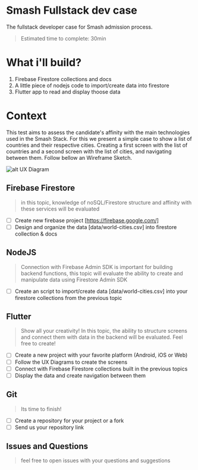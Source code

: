 # Smash Fullstack dev case
The fullstack developer case for Smash admission process. 

> Estimated time to complete: 30min

# What i'll build?

 1. Firebase Firestore collections and docs
 2. A little piece of nodejs code to import/create data into firestore
 3. Flutter app to read and display thoose data

# Context

This test aims to assess the candidate's affinity with the main technologies used in the Smash Stack. For this we present a simple case to show a list of countries and their respective cities. Creating a first screen with the list of countries and a second screen with the list of cities, and navigating between them. Follow bellow an Wireframe Sketch.

![alt UX Diagram](https://github.com/smash-gift/fullstack-dev-test/raw/main/UX_Diagram.jpg?raw=true)

## Firebase Firestore

> in this topic, knowledge of noSQL/Firestore structure and affinity with these services will be evaluated

 - [ ] Create new firebase project [https://firebase.google.com/]
 - [ ] Design and organize the data [data/world-cities.csv] into firestore collection & docs

## NodeJS

> Connection with Firebase Admin SDK is important for building backend functions, this topic will evaluate the ability to create and manipulate data using Firestore Admin SDK

 - [ ] Create an script to import/create data [data/world-cities.csv] into your firestore collections from the previous topic
 
## Flutter

> Show all your creativity! In this topic, the ability to structure screens and connect them with data in the backend will be evaluated. Feel free to create!

 - [ ] Create a new project with your favorite platform (Android, iOS or Web)
 - [ ] Follow the UX Diagrams to create the screens
 - [ ] Connect with Firebase Firestore collections built in the previous topics
 - [ ] Display the data and create navigation between them
  
## Git

> Its time to finish!

 - [ ] Create a repository for your project or a fork
 - [ ] Send us your repository link

## Issues and Questions

> feel free to open issues with your questions and suggestions
